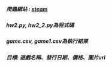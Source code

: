 ##### 爬蟲網站 : [steam](https://store.steampowered.com/search/?filter=topsellers)
##### hw2.py, hw2_2.py為程式碼
##### game.csv, game1.csv為執行結果
##### 目標: 遊戲名稱、發行日期、價格、圖片url


